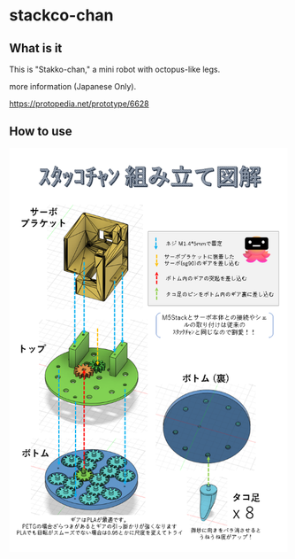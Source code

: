 # stackco-chan

## What is it

This is "Stakko-chan," a mini robot with octopus-like legs.

more information (Japanese Only).

https://protopedia.net/prototype/6628

## How to use

![Making Step](figure01.png)



